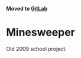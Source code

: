 __Moved to [GitLab](https://gitlab.com/EzraZebra/Minesweeper)__

# Minesweeper
Old 2009 school project.
